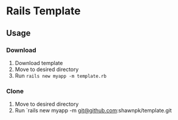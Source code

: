# Rails Template

## Usage
### Download
1. Download template
2. Move to desired directory
3. Run `rails new myapp -m template.rb`

### Clone
1. Move to desired directory
2. Run `rails new myapp -m git@github.com:shawnpk/template.git
